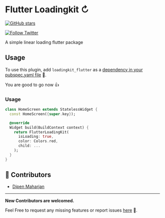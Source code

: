 # Flutter Loadingkit ↻

[![GitHub stars](https://img.shields.io/github/stars/slimpotatoboy/loadingkit_flutter.svg?style=social)](https://github.com/slimpotatoboy/loadingkit_flutter)

[![Follow Twitter](https://img.shields.io/twitter/follow/slimpotatoboy?style=social)](https://twitter.com/intent/follow?screen_name=slimpotatoboy)

A simple linear loading flutter package

## Usage

To use this plugin, add `loadingkit_flutter` as a [dependency in your pubspec.yaml file](https://flutter.dev/docs/development/platform-integration/platform-channels) 🔗.

You are good to go now 👍

### Usage

```dart
class HomeScreen extends StatelessWidget {
  const HomeScreen({super.key});

  @override
  Widget build(BuildContext context) {
    return FlutterLoadingKit(
      isLoading: true,
      color: Colors.red,
      child: ...
    );
  }
}
```

## 🚀 Contributors

- [Dipen Maharjan](https://dipenmaharjan.com.np/)

---

**New Contributors are welcomed.**

Feel Free to request any missing features or report issues [here](https://github.com/slimpotatoboy/loadingkit_flutter/issues) 🔗.
